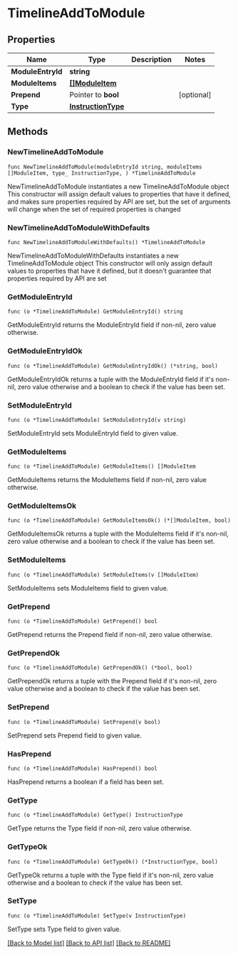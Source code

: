 # TimelineAddToModule

## Properties

Name | Type | Description | Notes
------------ | ------------- | ------------- | -------------
**ModuleEntryId** | **string** |  | 
**ModuleItems** | [**[]ModuleItem**](ModuleItem.md) |  | 
**Prepend** | Pointer to **bool** |  | [optional] 
**Type** | [**InstructionType**](InstructionType.md) |  | 

## Methods

### NewTimelineAddToModule

`func NewTimelineAddToModule(moduleEntryId string, moduleItems []ModuleItem, type_ InstructionType, ) *TimelineAddToModule`

NewTimelineAddToModule instantiates a new TimelineAddToModule object
This constructor will assign default values to properties that have it defined,
and makes sure properties required by API are set, but the set of arguments
will change when the set of required properties is changed

### NewTimelineAddToModuleWithDefaults

`func NewTimelineAddToModuleWithDefaults() *TimelineAddToModule`

NewTimelineAddToModuleWithDefaults instantiates a new TimelineAddToModule object
This constructor will only assign default values to properties that have it defined,
but it doesn't guarantee that properties required by API are set

### GetModuleEntryId

`func (o *TimelineAddToModule) GetModuleEntryId() string`

GetModuleEntryId returns the ModuleEntryId field if non-nil, zero value otherwise.

### GetModuleEntryIdOk

`func (o *TimelineAddToModule) GetModuleEntryIdOk() (*string, bool)`

GetModuleEntryIdOk returns a tuple with the ModuleEntryId field if it's non-nil, zero value otherwise
and a boolean to check if the value has been set.

### SetModuleEntryId

`func (o *TimelineAddToModule) SetModuleEntryId(v string)`

SetModuleEntryId sets ModuleEntryId field to given value.


### GetModuleItems

`func (o *TimelineAddToModule) GetModuleItems() []ModuleItem`

GetModuleItems returns the ModuleItems field if non-nil, zero value otherwise.

### GetModuleItemsOk

`func (o *TimelineAddToModule) GetModuleItemsOk() (*[]ModuleItem, bool)`

GetModuleItemsOk returns a tuple with the ModuleItems field if it's non-nil, zero value otherwise
and a boolean to check if the value has been set.

### SetModuleItems

`func (o *TimelineAddToModule) SetModuleItems(v []ModuleItem)`

SetModuleItems sets ModuleItems field to given value.


### GetPrepend

`func (o *TimelineAddToModule) GetPrepend() bool`

GetPrepend returns the Prepend field if non-nil, zero value otherwise.

### GetPrependOk

`func (o *TimelineAddToModule) GetPrependOk() (*bool, bool)`

GetPrependOk returns a tuple with the Prepend field if it's non-nil, zero value otherwise
and a boolean to check if the value has been set.

### SetPrepend

`func (o *TimelineAddToModule) SetPrepend(v bool)`

SetPrepend sets Prepend field to given value.

### HasPrepend

`func (o *TimelineAddToModule) HasPrepend() bool`

HasPrepend returns a boolean if a field has been set.

### GetType

`func (o *TimelineAddToModule) GetType() InstructionType`

GetType returns the Type field if non-nil, zero value otherwise.

### GetTypeOk

`func (o *TimelineAddToModule) GetTypeOk() (*InstructionType, bool)`

GetTypeOk returns a tuple with the Type field if it's non-nil, zero value otherwise
and a boolean to check if the value has been set.

### SetType

`func (o *TimelineAddToModule) SetType(v InstructionType)`

SetType sets Type field to given value.



[[Back to Model list]](../README.md#documentation-for-models) [[Back to API list]](../README.md#documentation-for-api-endpoints) [[Back to README]](../README.md)


